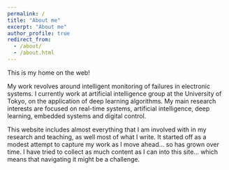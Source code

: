 ```yaml
---
permalink: /
title: "About me"
excerpt: "About me"
author_profile: true
redirect_from: 
  - /about/
  - /about.html
---
```


This is my home on the web!

My work revolves around intelligent monitoring of failures in electronic systems. I currently work at artificial intelligence group at the University of Tokyo, on the application of deep learning algorithms. My main research interests are focused on real-time systems, artificial intelligence, deep learning, embedded systems and digital control.

This website includes almost everything that I am involved with in my research and teaching, as well most of what I write. It started off as a modest attempt to capture my work as I move ahead... so has grown over time. I have tried to collect as much content as I can into this site... which means that navigating it might be a challenge.
